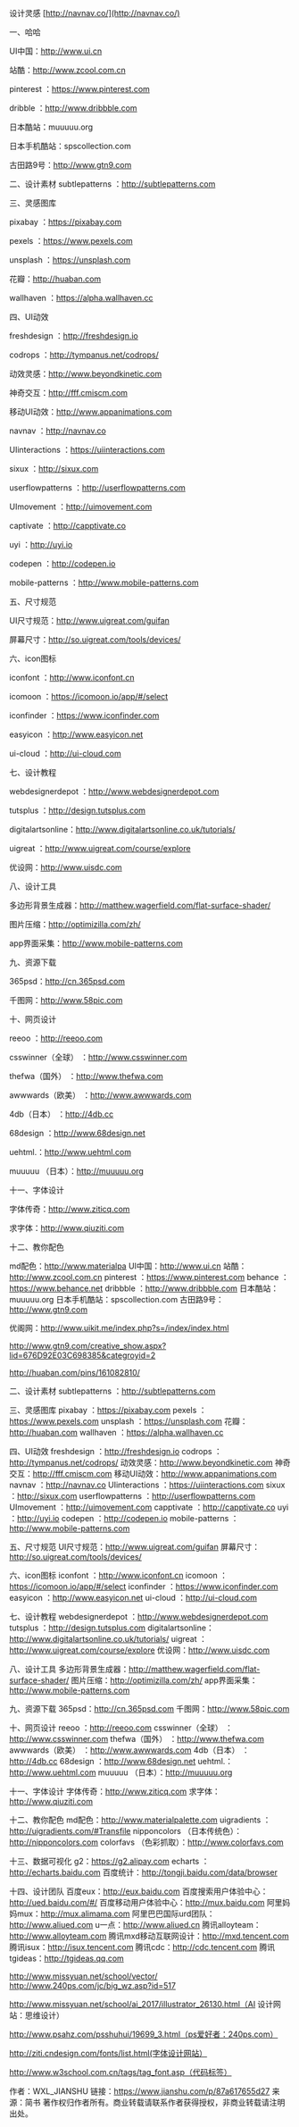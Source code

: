 设计灵感
[http://navnav.co/](http://navnav.co/)


一、哈哈

UI中国：http://www.ui.cn

站酷：http://www.zcool.com.cn

pinterest ：https://www.pinterest.com

dribble ：http://www.dribbble.com

日本酷站：muuuuu.org

日本手机酷站：spscollection.com

古田路9号：http://www.gtn9.com

二、设计素材
subtlepatterns ：http://subtlepatterns.com

三、灵感图库

pixabay ：https://pixabay.com

pexels ：https://www.pexels.com

unsplash ：https://unsplash.com

花瓣：http://huaban.com

wallhaven ：https://alpha.wallhaven.cc

四、UI动效

freshdesign ：http://freshdesign.io

codrops ：http://tympanus.net/codrops/

动效灵感：http://www.beyondkinetic.com

神奇交互：http://fff.cmiscm.com

移动UI动效：http://www.appanimations.com

navnav ：http://navnav.co

UIinteractions ：https://uiinteractions.com

sixux ：http://sixux.com

userflowpatterns ：http://userflowpatterns.com

UImovement ：http://uimovement.com

captivate ：http://capptivate.co

uyi ：http://uyi.io

codepen ：http://codepen.io

mobile-patterns ：http://www.mobile-patterns.com

五、尺寸规范

UI尺寸规范：http://www.uigreat.com/guifan

屏幕尺寸：http://so.uigreat.com/tools/devices/

六、icon图标

iconfont ：http://www.iconfont.cn

icomoon ：https://icomoon.io/app/#/select

iconfinder ：https://www.iconfinder.com

easyicon ：http://www.easyicon.net

ui-cloud ：http://ui-cloud.com

七、设计教程

webdesignerdepot ：http://www.webdesignerdepot.com

tutsplus ：http://design.tutsplus.com

digitalartsonline：http://www.digitalartsonline.co.uk/tutorials/

uigreat ：http://www.uigreat.com/course/explore

优设网：http://www.uisdc.com

八、设计工具

多边形背景生成器：http://matthew.wagerfield.com/flat-surface-shader/

图片压缩：http://optimizilla.com/zh/

app界面采集：http://www.mobile-patterns.com

九、资源下载

365psd：http://cn.365psd.com

千图网：http://www.58pic.com

十、网页设计

reeoo ：http://reeoo.com

csswinner（全球） ：http://www.csswinner.com

thefwa（国外） ：http://www.thefwa.com

awwwards（欧美） ：http://www.awwwards.com

4db（日本） ：http://4db.cc

68design ：http://www.68design.net

uehtml.：http://www.uehtml.com

muuuuu （日本）：http://muuuuu.org

十一、字体设计

字体传奇：http://www.ziticq.com

求字体：http://www.qiuziti.com

十二、教你配色

md配色：http://www.materialpa
UI中国：http://www.ui.cn
站酷：http://www.zcool.com.cn
pinterest ：https://www.pinterest.com
behance ：https://www.behance.net
dribbble ：http://www.dribbble.com
日本酷站：muuuuu.org
日本手机酷站：spscollection.com
古田路9号：http://www.gtn9.com

优阁网：http://www.uikit.me/index.php?s=/index/index.html

http://www.gtn9.com/creative_show.aspx?lid=676D92E03C698385&categroyid=2

http://huaban.com/pins/161082810/

二、设计素材
subtlepatterns ：http://subtlepatterns.com

三、灵感图库
pixabay ：https://pixabay.com
pexels ：https://www.pexels.com
unsplash ：https://unsplash.com
花瓣：http://huaban.com
wallhaven ：https://alpha.wallhaven.cc

四、UI动效
freshdesign ：http://freshdesign.io
codrops ：http://tympanus.net/codrops/
动效灵感：http://www.beyondkinetic.com
神奇交互：http://fff.cmiscm.com
移动UI动效：http://www.appanimations.com
navnav ：http://navnav.co
UIinteractions ：https://uiinteractions.com
sixux ：http://sixux.com
userflowpatterns ：http://userflowpatterns.com
UImovement ：http://uimovement.com
capptivate ：http://capptivate.co
uyi ：http://uyi.io
codepen ：http://codepen.io
mobile-patterns ：http://www.mobile-patterns.com

五、尺寸规范
UI尺寸规范：http://www.uigreat.com/guifan
屏幕尺寸：http://so.uigreat.com/tools/devices/

六、icon图标
iconfont ：http://www.iconfont.cn
icomoon ：https://icomoon.io/app/#/select
iconfinder ：https://www.iconfinder.com
easyicon ：http://www.easyicon.net
ui-cloud ：http://ui-cloud.com

七、设计教程
webdesignerdepot ：http://www.webdesignerdepot.com
tutsplus ：http://design.tutsplus.com
digitalartsonline：http://www.digitalartsonline.co.uk/tutorials/
uigreat ：http://www.uigreat.com/course/explore
优设网：http://www.uisdc.com

八、设计工具
多边形背景生成器：http://matthew.wagerfield.com/flat-surface-shader/
图片压缩：http://optimizilla.com/zh/
app界面采集：http://www.mobile-patterns.com

九、资源下载
365psd：http://cn.365psd.com
千图网：http://www.58pic.com

十、网页设计
reeoo ：http://reeoo.com
csswinner（全球） ：http://www.csswinner.com
thefwa（国外） ：http://www.thefwa.com
awwwards（欧美） ：http://www.awwwards.com
4db（日本） ：http://4db.cc
68design ：http://www.68design.net
uehtml.：http://www.uehtml.com
muuuuu （日本）：http://muuuuu.org

十一、字体设计
字体传奇：http://www.ziticq.com
求字体：http://www.qiuziti.com

十二、教你配色
md配色：http://www.materialpalette.com
uigradients ：http://uigradients.com/#Transfile
nipponcolors （日本传统色）：http://nipponcolors.com
colorfavs （色彩抓取）：http://www.colorfavs.com

十三、数据可视化
g2：https://g2.alipay.com
echarts ：http://echarts.baidu.com
百度统计：http://tongji.baidu.com/data/browser

十四、设计团队
百度eux：http://eux.baidu.com
百度搜索用户体验中心：http://ued.baidu.com/#/
百度移动用户体验中心：http://mux.baidu.com
阿里妈妈mux：http://mux.alimama.com
阿里巴巴国际urd团队：http://www.aliued.com
u一点：http://www.aliued.cn
腾讯alloyteam：http://www.alloyteam.com
腾讯mxd移动互联网设计：http://mxd.tencent.com
腾讯isux：http://isux.tencent.com
腾讯cdc：http://cdc.tencent.com
腾讯tgideas：http://tgideas.qq.com

http://www.missyuan.net/school/vector/
http://www.240ps.com/jc/big_wz.asp?id=517

http://www.missyuan.net/school/ai_2017/illustrator_26130.html（AI 设计网站：思维设计）

http://www.psahz.com/psshuhui/19699_3.html（ps爱好者：240ps.com）

http://ziti.cndesign.com/fonts/list.html(字体设计网站）

http://www.w3school.com.cn/tags/tag_font.asp（代码标签）

作者：WXL_JIANSHU
链接：https://www.jianshu.com/p/87a617655d27
来源：简书
著作权归作者所有。商业转载请联系作者获得授权，非商业转载请注明出处。